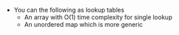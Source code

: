 * You can the following as lookup tables
    * An array with O(1) time complexity for single lookup
    * An unordered map which is more generic

